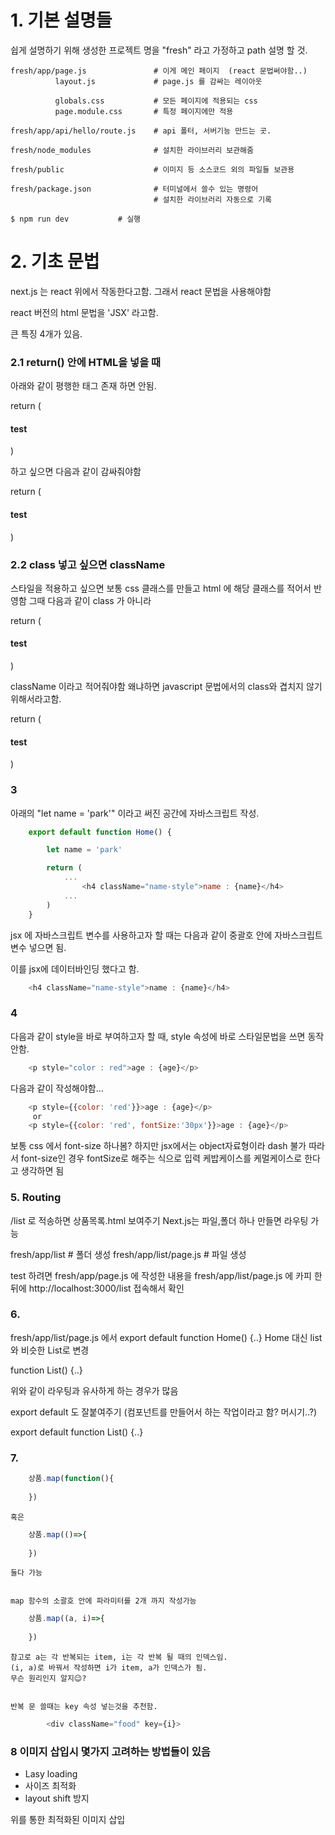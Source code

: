 
# 1. 기본 설명들

쉽게 설명하기 위해 생성한 프로젝트 명을 "fresh" 라고 가정하고 path 설명 할 것.

```
fresh/app/page.js               # 이게 메인 페이지  (react 문법써야함..)
          layout.js             # page.js 를 감싸는 레이아웃

          globals.css           # 모든 페이지에 적용되는 css
          page.module.css       # 특정 페이지에만 적용

fresh/app/api/hello/route.js    # api 폴터, 서버기능 만드는 곳.

fresh/node_modules              # 설치한 라이브러리 보관해줌

fresh/public                    # 이미지 등 소스코드 외의 파일들 보관용

fresh/package.json              # 터미널에서 쓸수 있는 명령어
                                # 설치한 라이브러리 자동으로 기록

$ npm run dev           # 실행

```

# 2. 기초 문법

next.js 는 react 위에서 작동한다고함.
그래서 react 문법을 사용해야함

react 버전의 html 문법을 'JSX' 라고함.

큰 특징 4개가 있음.


### 2.1 return() 안에 HTML을 넣을 때

아래와 같이 평행한 태그 존재 하면 안됨.

return (
    <div>
      <h4>test</h4>
    </div>
    <div></div>
  )

하고 싶으면 다음과 같이 감싸줘야함

return (
    <div>
      <h4>test</h4>
        <div></div>
        <div></div>
    </div>
  )

### 2.2 class 넣고 싶으면 className

스타일을 적용하고 싶으면 보통 css 클래스를 만들고
html 에 해당 클래스를 적어서 반영함
그때 다음과 같이 class 가 아니라

return (
    <div>
      <h4 class="testclass">test</h4>
    </div>
  )

className 이라고 적어줘야함
왜냐하면 javascript 문법에서의 class와 겹치지 않기 위해서라고함.

return (
    <div>
      <h4 className="testclass">test</h4>
    </div>
  )

### 3

아래의 "let name = 'park'" 이라고 써진 공간에 자바스크립트 작성.

```js
    export default function Home() {

        let name = 'park'

        return (
            ...
                <h4 className="name-style">name : {name}</h4>
            ...
        )
    }
```

jsx 에 자바스크립트 변수를 사용하고자 할 때는 다음과 같이 중괄호 안에 자바스크립트 변수 넣으면 됨.

이를 jsx에 데이터바인딩 했다고 함.

```js
    <h4 className="name-style">name : {name}</h4>
```


### 4

다음과 같이 style을 바로 부여하고자 할 때, style 속성에 바로 스타일문법을 쓰면
동작 안함.

```js
    <p style="color : red">age : {age}</p>
```

다음과 같이 작성해야함...

```js
    <p style={{color: 'red'}}>age : {age}</p>
     or
    <p style={{color: 'red', fontSize:'30px'}}>age : {age}</p>
```

보통 css 에서 font-size 하나봄?
하지만 jsx에서는 object자료형이라 dash 불가
따라서 font-size인 경우 fontSize로 해주는 식으로 입력
케밥케이스를 케멀케이스로 한다고 생각하면 됨

### 5. Routing

/list 로 적송하면 상품목록.html 보여주기
Next.js는 파일,폴더 하나 만들면 라우팅 가능

fresh/app/list              # 폴더 생성
fresh/app/list/page.js      # 파일 생성

test 하려면 fresh/app/page.js 에 작성한 내용을
fresh/app/list/page.js 에 카피 한뒤에
http://localhost:3000/list 접속해서 확인

### 6.

fresh/app/list/page.js 에서 export default function Home() {..}
Home 대신 list와 비슷한 List로 변경

function List() {..}

위와 같이 라우팅과 유사하게 하는 경우가 많음

export default 도 잘붙여주기 (컴포넌트를 만들어서 하는 작업이라고 함? 머시기..?)

export default function List() {..}

### 7.

```js
    상품.map(function(){
      
    })
```
    혹은
```js
    상품.map(()=>{
      
    })
```
    둘다 가능


    map 함수의 소괄호 안에 파라미터를 2개 까지 작성가능

```js
    상품.map((a, i)=>{
      
    })
```
    참고로 a는 각 반복되는 item, i는 각 반복 될 때의 인덱스임.
    (i, a)로 바꿔서 작성하면 i가 item, a가 인덱스가 됨.
    무슨 원리인지 알지😉?


    반복 문 쓸때는 key 속성 넣는것을 추천함.

```js
        <div className="food" key={i}>
```    

### 8 이미지 삽입시 몇가지 고려하는 방법들이 있음

  + Lasy loading
  + 사이즈 최적화
  + layout shift 방지

  위를 통한 최적화된 이미지 삽입

###

###

###

###

###

###

###

###

###
